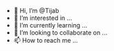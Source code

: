 - 👋 Hi, I’m @Tijab
- 👀 I’m interested in ...
- 🌱 I’m currently learning ...
- 💞️ I’m looking to collaborate on ...
- 📫 How to reach me ...

<!---
Tijab/Tijab is a ✨ special ✨ repository because its `README.md` (this file) appears on your GitHub profile.
You can click the Preview link to take a look at your changes.
--->

